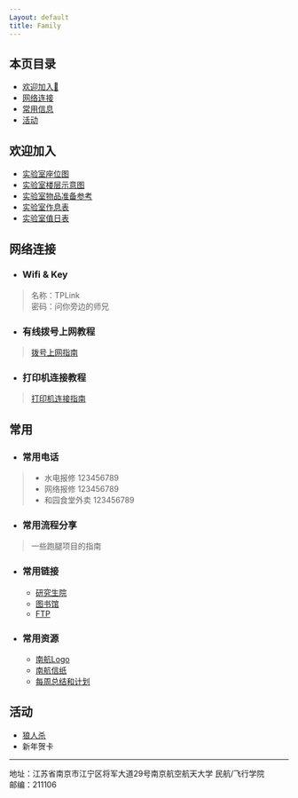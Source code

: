 ```yaml
---
Layout: default
title: Family
---
```


## 本页目录

* [欢迎加入:tada:](#欢迎加入)
* [网络连接](#网络连接)
* [常用信息](#常用信息)
* [活动](#活动)


## 欢迎加入

- [实验室座位图](https://zhaoph2008.github.io/IATCNG/support/map.html#实验室座位图)
- [实验室楼层示意图](https://zhaoph2008.github.io/IATCNG/support/map.html#实验室楼层示意图)
- [实验室物品准备参考](./doc/things-list.docx)
- [实验室作息表](文件)
- [实验室值日表](./doc/1.pdf)


## 网络连接

- ### Wifi & Key

> 名称：TPLink<br>
> 密码：问你旁边的师兄<br>

- ### 有线拨号上网教程

> [拨号上网指南](网页跳转，待补充)

- ### 打印机连接教程

> [打印机连接指南](网页跳转，待补充)

## 常用

- ### 常用电话

> - 水电报修 123456789 
> - 网络报修 123456789 
> - 和园食堂外卖 123456789 

- ### 常用流程分享

> 一些跑腿项目的指南

- ### 常用链接

  - [研究生院](http://www.graduate.nuaa.edu.cn/)
  - [图书馆](http://lib.nuaa.edu.cn/)
  - [FTP](http://ftp.nuaa.edu.cn/)

- ### 常用资源

  - [南航Logo](https://www.nuaa.edu.cn/589/list.htm)
  - [南航信纸](./doc/temple.pptx)
  - [每周总结和计划](./doc/plan.docx)

## 活动
  - [狼人杀](https://zhaoph2008.github.io/IATCNG/support/activity.html)
  - 新年贺卡

------
地址：江苏省南京市江宁区将军大道29号南京航空航天大学 民航/飞行学院<br>
邮编：211106


